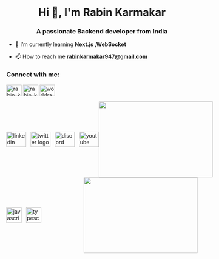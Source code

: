 <h1 align="center">Hi 👋, I'm Rabin Karmakar</h1>
<h3 align="center">A passionate Backend developer from India</h3>

- 🌱 I’m currently learning **Next.js ,WebSocket**

- 📫 How to reach me **rabinkarmakar947@gmail.com**

<h3 align="left">Connect with me:</h3>
<p align="left">
<a href="https://www.codechef.com/users/rabin_karmakar" target="blank"><img align="center" src="https://cdn.jsdelivr.net/npm/simple-icons@3.1.0/icons/codechef.svg" alt="rabin_karmakar" height="30" width="40" /></a>
<a href="https://www.leetcode.com/rabin_karmakar" target="blank"><img align="center" src="https://raw.githubusercontent.com/rahuldkjain/github-profile-readme-generator/master/src/images/icons/Social/leet-code.svg" alt="rabin_karmakar" height="30" width="40" /></a>
<a href="https://auth.geeksforgeeks.org/user/worldrabin947" target="blank"><img align="center" src="https://raw.githubusercontent.com/rahuldkjain/github-profile-readme-generator/master/src/images/icons/Social/geeks-for-geeks.svg" alt="worldrabin947" height="30" width="40" /></a>
</p>

<style>
  .container {
    display: flex;
    justify-content: space-between;
  }

  .left-content {
    display: flex;
    align-items: center;
  }

  .right-content {
    display: flex;
    align-items: center;
  }

  .logos {
    display: flex;
    align-items: center;
    gap: 12px; /* Add some space between logos */
  }
</style>

<div class="container">
  <div class="left-content">
    <div class="logos">
      <img src="https://raw.githubusercontent.com/maurodesouza/profile-readme-generator/master/src/assets/icons/social/linkedin/default.svg" width="52" height="40" alt="linkedin logo" />
      <img src="https://raw.githubusercontent.com/maurodesouza/profile-readme-generator/master/src/assets/icons/social/twitter/default.svg" width="52" height="40" alt="twitter logo" />
      <img src="https://raw.githubusercontent.com/maurodesouza/profile-readme-generator/master/src/assets/icons/social/discord/default.svg" width="52" height="40" alt="discord logo" />
      <img src="https://raw.githubusercontent.com/maurodesouza/profile-readme-generator/master/src/assets/icons/social/youtube/default.svg" width="52" height="40" alt="youtube logo" />
    </div>
  </div>

  <div class="right-content">
    <img src="https://www.lambdatest.com/resources/images/news24.gif" width="300" height="200" />
  </div>
</div>

<div class="container">
  <div class="left-content">
    <div class="logos">
      <img src="https://cdn.jsdelivr.net/gh/devicons/devicon/icons/javascript/javascript-original.svg" height="40" alt="javascript logo" />
      <img src="https://cdn.jsdelivr.net/gh/devicons/devicon/icons/typescript/typescript-original.svg" height="40" alt="typescript logo" />
      <!-- Add more logos here -->
    </div>
  </div>

  <div class="right-content">
    <img src="https://www.lambdatest.com/resources/images/news24.gif" width="300" height="200" />
  </div>
</div>




